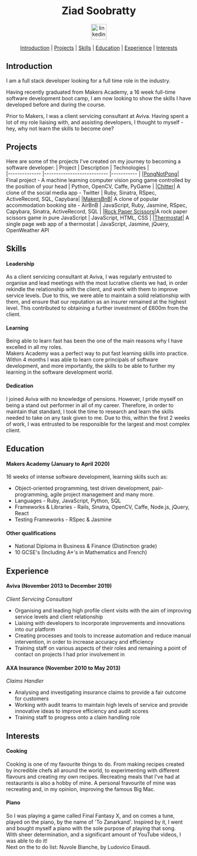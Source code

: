 <div align="center">

# Ziad Soobratty  

<a href="https://www.linkedin.com/in/ziad-soobratty-4aaab21a0/">
<img src="https://www.iconfinder.com/data/icons/free-social-icons/67/linkedin_circle_color-512.png" alt="linkedin" hspace="50" height="42" width="42"></a>  

[Introduction](#Introduction) | [Projects](#Projects) | [Skills](#Skills) | [Education](#Education) | [Experience](#Experience) | [Interests](#Interests)

</div>

## <a name="Introduction">Introduction</a>

I am a full stack developer looking for a full time role in the industry.

Having recently graduated from Makers Academy, a 16 week full-time software development boot camp, I am now looking to show the skills I have developed before and during the course.

Prior to Makers, I was a client servicing consultant at Aviva. Having spent a lot of my role liaising with, and assisting developers, I thought to myself - hey, why not learn the skills to become one?

## <a name="Projects">Projects</a>

Here are some of the projects I've created on my journey to becoming a software developer:
| Project       | Description                | Technologies |  
|-------------- |--------------------------- |-----------   |
|[PongNotPong](https://github.com/Peter2-71828/PongNotPong)| Final project - A machine learning computer vision pong game controlled by the position of your head | Python, OpenCV, Caffe, PyGame |
|[Chitter](https://github.com/zsoobratty/chitter-challenge)| A clone of the social media app - Twitter | Ruby, Sinatra, RSpec, ActiveRecord, SQL, Capybara|
|[MakersBnB](https://github.com/jasylwong/MakersBnB)| A clone of popular accommodation booking site - AirBnB | JavaScript, Ruby, Jasmine, RSpec, Capybara, Sinatra, ActiveRecord, SQL |
|[Rock Paper Scissors](https://github.com/zsoobratty/rps-JS)|A rock paper scissors game in pure JavaScript | JavaScript, HTML, CSS |
|[Thermostat](https://github.com/zsoobratty/thermostat-JS)| A single page web app of a thermostat | JavaScript, Jasmine, jQuery, OpenWeather API

## <a name="Skills">Skills</a>

#### Leadership

As a client servicing consultant at Aviva, I was regularly entrusted to organise and lead meetings with the most lucrative clients we had, in order rekindle the relationship with the client, and work with them to improve service levels. Due to this, we were able to maintain a solid relationship with them, and ensure that our reputation as an insurer remained at the highest level. This contributed to obtaining a further investment of £600m from the client.

#### Learning
Being able to learn fast has been the one of the main reasons why I have excelled in all my roles.  
Makers Academy was a perfect way to put fast learning skills into practice. Within 4 months I was able to learn core principals of software development, and more importantly, the skills to be able to further my learning in the software development world. 

#### Dedication
I joined Aviva with no knowledge of pensions. However, I pride myself on being a stand out performer in all of my career. Therefore, in order to maintain that standard, I took the time to research and learn the skills needed to take on any task given to me. Due to this, within the first 2 weeks of work, I was entrusted to be responsible for the largest and most complex client. 

## <a name="Education">Education</a>  

#### Makers Academy (January to April 2020)  

16 weeks of intense software development, learning skills such as:

- Object-oriented programming, test driven development, pair-programming, agile project management and many more.
- Languages - Ruby, JavaScript, Python, SQL
- Frameworks & Libraries - Rails, Sinatra, OpenCV, Caffe, Node.js, jQuery, React
- Testing Frameworks - RSpec & Jasmine

#### Other qualifications 
- National Diploma in Business & Finance (Distinction grade)
- 10 GCSE's (Including A*'s in Mathematics and French)

## <a name="Experience">Experience</a>  

#### Aviva (November 2013 to December 2019)

*Client Servicing Consultant*

- Organising and leading high profile client visits with the aim of improving service levels and client relationship
- Liaising with developers to incorporate improvements and innovations into our platform
- Creating processes and tools to increase automation and reduce manual intervention, in order to increase accuracy and efficiency
- Training staff on various aspects of their roles and remaining a point of contact on projects I had prior involvement in

#### AXA Insurance (November 2010 to May 2013)

*Claims Handler*

- Analysing and investigating insurance claims to provide a fair outcome for customers
- Working with audit teams to maintain high levels of service and provide innovative ideas to improve efficiency and audit scores
- Training staff to progress onto a claim handling role

## <a name="Interests">Interests</a>

#### Cooking 
Cooking is one of my favourite things to do. From making recipes created by incredible chefs all around the world, to experimenting with different flavours and creating my own recipes. 
Recreating meals that I've had at restaurants is also a hobby of mine. A personal fravourite of mine was recreating and, in my opinion, improving the famous Big Mac.

#### Piano  
So I was playing a game called Final Fantasy X, and on comes a tune, played on the piano, by the name of 'To Zanarkand'. Inspired by it, I went and bought myself a piano with the sole purpose of playing that song.  
With sheer determination, and a significant amount of YouTube videos, I was able to do it!  
Next on the to do list: Nuvole Bianche, by Ludovico Einaudi.